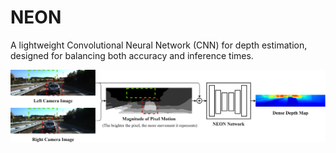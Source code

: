 # NEON
 A lightweight Convolutional Neural Network (CNN) for depth estimation,  designed for balancing both accuracy and inference times.

![alt text](https://github.com/pedronunoleite/NEON/blob/main/media/visual_abstract.png)
